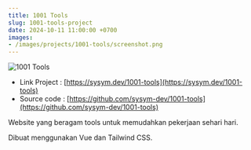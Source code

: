 ```yaml
---
title: 1001 Tools
slug: 1001-tools-project
date: 2024-10-11 11:00:00 +0700
images:
- /images/projects/1001-tools/screenshot.png
---
```


![1001 Tools](/images/projects/1001-tools/screenshot.png)

- Link Project : [https://sysym.dev/1001-tools](https://sysym.dev/1001-tools)
- Source code : [https://github.com/sysym-dev/1001-tools](https://github.com/sysym-dev/1001-tools)

Website yang beragam tools untuk memudahkan pekerjaan sehari hari.

Dibuat menggunakan Vue dan Tailwind CSS.